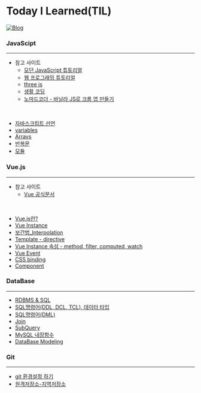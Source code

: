# Today I Learned(TIL)
[![Blog](https://img.shields.io/badge/Blog-jmlee9707.velog-blueviolet.svg)](https://velog.io/@jmlee9707)

### JavaScipt
---
* 참고 사이트
    * [모던 JavaScript 튜토리얼](https://ko.javascript.info/)
    * [웹 프로그래밍 튜토리얼](https://poiemaweb.com/)
    * [three js](https://threejs.org/)
    * [생활 코딩](https://opentutorials.org/course/743)
    * [노마드코더 - 바닐라 JS로 크롬 앱 만들기](https://nomadcoders.co/javascript-for-beginners)

<br>

* [자바스크립트 선언](https://github.com/jmlee9707/TIL/blob/main/JavaScript/%EC%9E%90%EB%B0%94%EC%8A%A4%ED%81%AC%EB%A6%BD%ED%8A%B8_%EC%84%A0%EC%96%B8.md)
* [variables](https://github.com/jmlee9707/TIL/blob/main/JavaScript/%EB%B3%80%EC%88%98.md)
* [Arrays]()
* [반복문](https://github.com/jmlee9707/TIL/blob/main/JavaScript/%EB%B0%98%EB%B3%B5%EB%AC%B8.md)
* [모듈](https://github.com/jmlee9707/TIL/blob/main/JavaScript/%EB%AA%A8%EB%93%88.md)

### Vue.js
---
* 참고 사이트
    * [Vue 공식문서](https://kr.vuejs.org/)
<br>

* [Vue.js란?](https://github.com/jmlee9707/TIL/blob/main/Vue.js/Vue.js%EB%9E%80%3F.md)
* [Vue Instance](https://github.com/jmlee9707/TIL/blob/main/Vue.js/Vue_Instance.md)
* [보간법_Interpolation](https://github.com/jmlee9707/TIL/blob/main/Vue.js/%EB%B3%B4%EA%B0%84%EB%B2%95_Interpolation.md)
* [Template - directive](https://github.com/jmlee9707/TIL/blob/main/Vue.js/Template_directive.md)
* [Vue Instance 속성 - method, filter, computed, watch]()
* [Vue Event]()
* [CSS binding]()
* [Component]()


### DataBase
---
* [RDBMS & SQL](https://github.com/jmlee9707/TIL/blob/main/DataBase/RDBMS_SQL.md)
* [SQL명령어(DDL, DCL, TCL), 데이터 타입](https://github.com/jmlee9707/TIL/blob/main/DataBase/SQL%EB%AA%85%EB%A0%B9%EC%96%B4_%EB%8D%B0%EC%9D%B4%ED%84%B0%20%ED%83%80%EC%9E%85.md)
* [SQL명령어(DML)](https://github.com/jmlee9707/TIL/blob/main/DataBase/SQL%EB%AA%85%EB%A0%B9%EC%96%B4_DML.md)
* [Join](https://github.com/jmlee9707/TIL/blob/main/DataBase/Join.md)
* [SubQuery](https://github.com/jmlee9707/TIL/blob/main/DataBase/SubQuery.md)
* [MySQL 내장함수](https://github.com/jmlee9707/TIL/blob/main/DataBase/MySQL_%EB%82%B4%EC%9E%A5%ED%95%A8%EC%88%98.md)
* [DataBase Modeling](https://github.com/jmlee9707/TIL/blob/main/DataBase/DataBase_Modeling.md)
<!-- ### Spring Framework
---
* Spring?

### Vue
--- -->

### Git
---
* [git 환경설정 하기](https://github.com/jmlee9707/TIL/blob/main/Git/01.%EA%B9%83_%ED%99%98%EA%B2%BD%EC%84%A4%EC%A0%95%ED%95%98%EA%B8%B0.md)
* [원격저장소-지역저장소](https://github.com/jmlee9707/TIL/blob/main/Git/02.%EC%9B%90%EA%B2%A9%EC%A0%80%EC%9E%A5%EC%86%8C-%EC%A7%80%EC%97%AD%EC%A0%80%EC%9E%A5%EC%86%8C.md)
